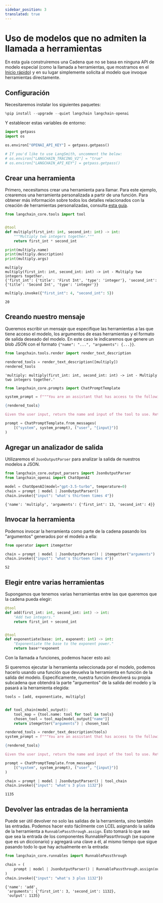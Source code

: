 ```yaml
---
sidebar_position: 3
translated: true
---
```


# Uso de modelos que no admiten la llamada a herramientas

En esta guía construiremos una Cadena que no se basa en ninguna API de modelo especial (como la llamada a herramientas, que mostramos en el [Inicio rápido](/docs/use_cases/tool_use/quickstart)) y en su lugar simplemente solicita al modelo que invoque herramientas directamente.

## Configuración

Necesitaremos instalar los siguientes paquetes:

```python
%pip install --upgrade --quiet langchain langchain-openai
```

Y establecer estas variables de entorno:

```python
import getpass
import os

os.environ["OPENAI_API_KEY"] = getpass.getpass()

# If you'd like to use LangSmith, uncomment the below:
# os.environ["LANGCHAIN_TRACING_V2"] = "true"
# os.environ["LANGCHAIN_API_KEY"] = getpass.getpass()
```

## Crear una herramienta

Primero, necesitamos crear una herramienta para llamar. Para este ejemplo, crearemos una herramienta personalizada a partir de una función. Para obtener más información sobre todos los detalles relacionados con la creación de herramientas personalizadas, consulta [esta guía](/docs/modules/tools/).

```python
from langchain_core.tools import tool


@tool
def multiply(first_int: int, second_int: int) -> int:
    """Multiply two integers together."""
    return first_int * second_int
```

```python
print(multiply.name)
print(multiply.description)
print(multiply.args)
```

```output
multiply
multiply(first_int: int, second_int: int) -> int - Multiply two integers together.
{'first_int': {'title': 'First Int', 'type': 'integer'}, 'second_int': {'title': 'Second Int', 'type': 'integer'}}
```

```python
multiply.invoke({"first_int": 4, "second_int": 5})
```

```output
20
```

## Creando nuestro mensaje

Queremos escribir un mensaje que especifique las herramientas a las que tiene acceso el modelo, los argumentos de esas herramientas y el formato de salida deseado del modelo. En este caso le indicaremos que genere un blob JSON con el formato `{"name": "...", "arguments": {...}}`.

```python
from langchain.tools.render import render_text_description

rendered_tools = render_text_description([multiply])
rendered_tools
```

```output
'multiply: multiply(first_int: int, second_int: int) -> int - Multiply two integers together.'
```

```python
from langchain_core.prompts import ChatPromptTemplate

system_prompt = f"""You are an assistant that has access to the following set of tools. Here are the names and descriptions for each tool:

{rendered_tools}

Given the user input, return the name and input of the tool to use. Return your response as a JSON blob with 'name' and 'arguments' keys."""

prompt = ChatPromptTemplate.from_messages(
    [("system", system_prompt), ("user", "{input}")]
)
```

## Agregar un analizador de salida

Utilizaremos el `JsonOutputParser` para analizar la salida de nuestros modelos a JSON.

```python
from langchain_core.output_parsers import JsonOutputParser
from langchain_openai import ChatOpenAI

model = ChatOpenAI(model="gpt-3.5-turbo", temperature=0)
chain = prompt | model | JsonOutputParser()
chain.invoke({"input": "what's thirteen times 4"})
```

```output
{'name': 'multiply', 'arguments': {'first_int': 13, 'second_int': 4}}
```

## Invocar la herramienta

Podemos invocar la herramienta como parte de la cadena pasando los "argumentos" generados por el modelo a ella:

```python
from operator import itemgetter

chain = prompt | model | JsonOutputParser() | itemgetter("arguments") | multiply
chain.invoke({"input": "what's thirteen times 4"})
```

```output
52
```

## Elegir entre varias herramientas

Supongamos que tenemos varias herramientas entre las que queremos que la cadena pueda elegir:

```python
@tool
def add(first_int: int, second_int: int) -> int:
    "Add two integers."
    return first_int + second_int


@tool
def exponentiate(base: int, exponent: int) -> int:
    "Exponentiate the base to the exponent power."
    return base**exponent
```

Con la llamada a funciones, podemos hacer esto así:

Si queremos ejecutar la herramienta seleccionada por el modelo, podemos hacerlo usando una función que devuelva la herramienta en función de la salida del modelo. Específicamente, nuestra función devolverá su propia subcadena que obtendrá la parte "argumentos" de la salida del modelo y la pasará a la herramienta elegida:

```python
tools = [add, exponentiate, multiply]


def tool_chain(model_output):
    tool_map = {tool.name: tool for tool in tools}
    chosen_tool = tool_map[model_output["name"]]
    return itemgetter("arguments") | chosen_tool
```

```python
rendered_tools = render_text_description(tools)
system_prompt = f"""You are an assistant that has access to the following set of tools. Here are the names and descriptions for each tool:

{rendered_tools}

Given the user input, return the name and input of the tool to use. Return your response as a JSON blob with 'name' and 'arguments' keys."""

prompt = ChatPromptTemplate.from_messages(
    [("system", system_prompt), ("user", "{input}")]
)

chain = prompt | model | JsonOutputParser() | tool_chain
chain.invoke({"input": "what's 3 plus 1132"})
```

```output
1135
```

## Devolver las entradas de la herramienta

Puede ser útil devolver no solo las salidas de la herramienta, sino también las entradas. Podemos hacer esto fácilmente con LCEL asignando la salida de la herramienta a `RunnablePassthrough.assign`. Esto tomará lo que sea que sea la entrada de los componentes RunnablePassrthrough (se supone que es un diccionario) y agregará una clave a él, al mismo tiempo que sigue pasando todo lo que hay actualmente en la entrada:

```python
from langchain_core.runnables import RunnablePassthrough

chain = (
    prompt | model | JsonOutputParser() | RunnablePassthrough.assign(output=tool_chain)
)
chain.invoke({"input": "what's 3 plus 1132"})
```

```output
{'name': 'add',
 'arguments': {'first_int': 3, 'second_int': 1132},
 'output': 1135}
```
